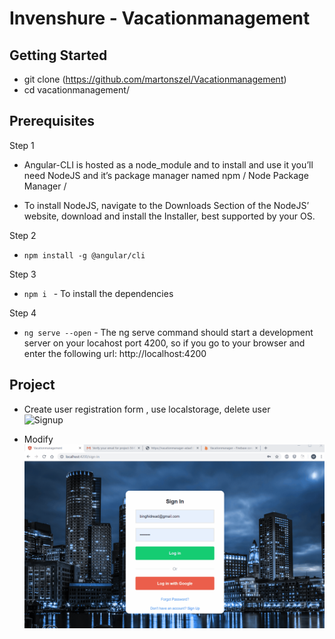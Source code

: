 # Invenshure - Vacationmanagement

## Getting Started

- git clone (https://github.com/martonszel/Vacationmanagement)
- cd vacationmanagement/

## Prerequisites

Step 1 
- Angular-CLI is hosted as a node_module and to install and use it you’ll need NodeJS and it’s package manager named npm / Node Package Manager /

- To install NodeJS, navigate to the Downloads Section of the NodeJS’ website, download and install the Installer, best supported by your OS.

Step 2 
- `npm install -g @angular/cli`

Step 3
- `npm i ` - To install the dependencies 

Step 4 
- `ng serve --open` - The ng serve command should start a development server on your locahost port 4200, so if you go to your browser and enter the following url: http://localhost:4200 

## Project 

- Create user registration form , use localstorage, delete user  
![Signup](img/Signup.gif)

- Modify  
![ResetPSW](img/resetpassword.gif)


